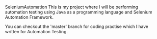 SeleniumAutomation
This is my project where I will be performing automation testing using Java as a programming language and Selenium Automation Framework.

You can checkout the 'master' branch for coding practise which I have written for Automation Testing.
